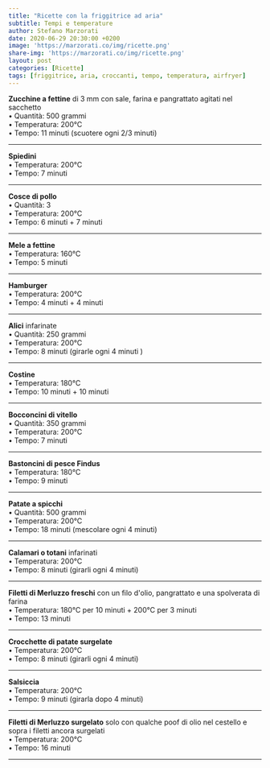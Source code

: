 ```yaml
---
title: "Ricette con la friggitrice ad aria"
subtitle: Tempi e temperature
author: Stefano Marzorati
date: 2020-06-29 20:30:00 +0200
image: 'https://marzorati.co/img/ricette.png'
share-img: 'https://marzorati.co/img/ricette.png'
layout: post
categories: [Ricette]
tags: [friggitrice, aria, croccanti, tempo, temperatura, airfryer]
---
```

**Zucchine a fettine** di 3 mm con sale, farina e pangrattato agitati nel sacchetto   
• Quantità: 500 grammi   
• Temperatura: 200°C   
• Tempo: 11 minuti (scuotere ogni 2/3 minuti)   

---

**Spiedini**   
• Temperatura: 200°C   
• Tempo: 7 minuti   

---

**Cosce di pollo**   
• Quantità: 3   
• Temperatura: 200°C   
• Tempo: 6 minuti + 7 minuti   

---

**Mele a fettine**   
• Temperatura: 160°C   
• Tempo: 5 minuti   

---

**Hamburger**   
• Temperatura: 200°C   
• Tempo: 4 minuti + 4 minuti   

---

**Alici** infarinate   
• Quantità: 250 grammi   
• Temperatura: 200°C   
• Tempo: 8 minuti (girarle ogni 4 minuti )   

---

**Costine**   
• Temperatura: 180°C   
• Tempo: 10 minuti + 10 minuti   

---

**Bocconcini di vitello**   
• Quantità: 350 grammi   
• Temperatura: 200°C   
• Tempo: 7 minuti   

---

**Bastoncini di pesce Findus**   
• Temperatura: 180°C   
• Tempo: 9 minuti   

---

**Patate a spicchi**   
• Quantità: 500 grammi   
• Temperatura: 200°C   
• Tempo: 18 minuti (mescolare ogni 4 minuti)   

---

**Calamari o totani** infarinati    
• Temperatura: 200°C   
• Tempo: 8 minuti (girarli ogni 4 minuti)   

---

**Filetti di Merluzzo freschi** con un filo d'olio, pangrattato e una spolverata di farina    
• Temperatura: 180°C per 10 minuti + 200°C per 3 minuti   
• Tempo: 13 minuti

---

**Crocchette di patate surgelate**   
• Temperatura: 200°C   
• Tempo: 8 minuti (girarli ogni 4 minuti)   

---

**Salsiccia**   
• Temperatura: 200°C   
• Tempo: 9 minuti (girarla dopo 4 minuti)   

---

**Filetti di Merluzzo surgelato** solo con qualche poof di olio nel cestello e sopra i filetti ancora surgelati    
• Temperatura: 200°C   
• Tempo: 16 minuti

---